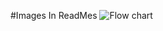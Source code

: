 #Images In ReadMes
![Flow chart](https://user-images.githubusercontent.com/46430624/106099317-52f26680-60ef-11eb-8de3-b56791d67e99.png)
